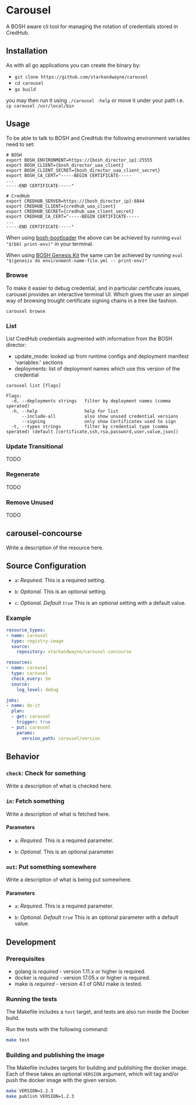 # Carousel

A BOSH aware cli tool for managing the rotation of credentials stored in CredHub.

## Installation

As with all go applications you can create the binary by:

* `git clone https://github.com/starkandwayne/carousel`
* `cd carousel`
* `go build`

you may then run it using `./carousel -help` or move it under your path i.e. `cp carousel /usr/local/bin`

## Usage

To be able to talk to BOSH and CredHub the following environment variables need to set:

```
# BOSH
export BOSH_ENVIRONMENT=https://{bosh_director_ip}:25555
export BOSH_CLIENT={bosh_director_uaa_client}
export BOSH_CLIENT_SECRET={bosh_director_uaa_client_secret}
export BOSH_CA_CERT="-----BEGIN CERTIFICATE-----
...
-----END CERTIFICATE-----"

# CredHub
export CREDHUB_SERVER=https://{bosh_director_ip}:8844
export CREDHUB_CLIENT={credhub_uaa_client}
export CREDHUB_SECRET={credhub_uaa_client_secret}
export CREDHUB_CA_CERT="-----BEGIN CERTIFICATE-----
...
-----END CERTIFICATE-----"
```

When using [bosh-bootloader](https://github.com/cloudfoundry/bosh-bootloader) the above
can be achieved by running `eval "$(bbl print-env)"` in your terminal.

When using [BOSH Genesis Kit](https://github.com/genesis-community/bosh-genesis-kit) the same can be achieved by running `eval "$(genesis do environment-name-file.yml -- print-env)"`

### Browse

To make it easier to debug credential, and in particular certificate issues, carousel
provides an interactive terminal UI. Which gives the user an simpel way of browsing
trought certificate signing chains in a tree like fashion.

```
carousel browse
```

### List

List CredHub credentials augmented with information from the BOSH director:
* update_mode: looked up from runtime configs and deployment manifest 'variables:' sections
* deployments: list of deployment names which use this version of the credential

```
carousel list [flags]

Flags:
  -d, --deployments strings   filter by deployment names (comma sperated)
  -h, --help                  help for list
	  --include-all           also show unused credential versions
	  --signing               only show Certificates used to sign
  -t, --types strings         filter by credential type (comma sperated) (default [certificate,ssh,rsa,password,user,value,json])
```

### Update Transitional

TODO

### Regenerate

TODO

### Remove Unused

TODO

## carousel-concourse

Write a description of the resource here.

## Source Configuration

* `a`: *Required.* This is a required setting.

* `b`: *Optional.* This is an optional setting.

* `c`: *Optional. Default `true`* This is an optional setting with a default value.

### Example

```yaml
resource_types:
- name: carousel
  type: registry-image
  source:
	repository: starkandwayne/carousel-concourse

resources:
- name: carousel
  type: carousel
  check_every: 5m
  source:
	log_level: debug

jobs:
- name: do-it
  plan:
  - get: carousel
	trigger: true
  - put: carousel
	params:
	  version_path: carousel/version
```

## Behavior

### `check`: Check for something

Write a description of what is checked here.

### `in`: Fetch something

Write a description of what is fetched here.

#### Parameters

* `a`: *Required.* This is a required parameter.

* `b`: *Optional.* This is an optional parameter.

### `out`: Put something somewhere

Write a description of what is being put somewhere.

#### Parameters

* `a`: *Required.* This is a required parameter.

* `b`: *Optional. Default `true`* This is an optional parameter with a default value.

## Development

### Prerequisites

* golang is *required* - version 1.11.x or higher is required.
* docker is *required* - version 17.05.x or higher is required.
* make is *required* - version 4.1 of GNU make is tested.

### Running the tests

The Makefile includes a `test` target, and tests are also run inside the Docker build.

Run the tests with the following command:

```sh
make test
```

### Building and publishing the image

The Makefile includes targets for building and publishing the docker image. Each of these
takes an optional `VERSION` argument, which will tag and/or push the docker image with
the given version.

```sh
make VERSION=1.2.3
make publish VERSION=1.2.3
```

